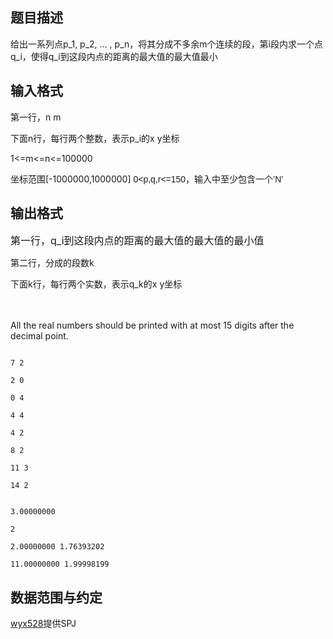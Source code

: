 ## 题目描述

<p>给出一系列点p_1, p_2, ... , p_n，将其分成不多余m个连续的段，第i段内求一个点q_i，使得q_i到这段内点的距离的最大值的最大值最小</p>
<p></p>

## 输入格式

<p>第一行，n m<br>
  下面n行，每行两个整数，表示p_i的x y坐标<br>
  1<=m<=n<=100000<br>
  坐标范围[-1000000,1000000] <span style="font-family: arial, verdana, helvetica, sans-serif;">0<p,q,r<=150，输入中至少包含一个’N’</span></p>
<p></p>

## 输出格式

<p><span style="font-size: medium">第一行，q_i到这段内点的距离的最大值的最大值的最小值<br>
   第二行，分成的段数k<br>
   下面k行，每行两个实数，表示q_k的x y坐标</span></p>
<p><span style="font-size: medium"><br>
   All the real numbers should be printed with at most 15 digits after the decimal point. <br></span></p>

```input1
7 2
2 0
0 4
4 4
4 2
8 2
11 3
14 2
```
```output1
3.00000000
2
2.00000000 1.76393202
11.00000000 1.99998199
```
## 数据范围与约定

<p><a href="http://61.187.179.132/JudgeOnline/userinfo.php?user=wyx528">wyx528</a>提供SPJ</p>

